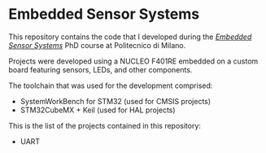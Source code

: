 # Embedded Sensor Systems

This repository contains the code that I developed during the [*Embedded Sensor Systems*](https://www11.ceda.polimi.it/manifestidott/manifestidott/controller/MainPublic.do?evn_dettaglioinsegnamento=evento&aa=2018&k_cf=82&k_corso_la=1380&ac_ins=0&lang=IT&caricaOffertaComune=true&c_insegn=053545&jaf_currentWFID=main) PhD course at Politecnico di Milano.

Projects were developed using a NUCLEO F401RE embedded on a custom board featuring sensors, LEDs, and other components.

The toolchain that was used for the development comprised:
 
 - SystemWorkBench for STM32 (used for CMSIS projects)
 - STM32CubeMX + Keil (used for HAL projects)
 
This is the list of the projects contained in this repository:
 - UART
